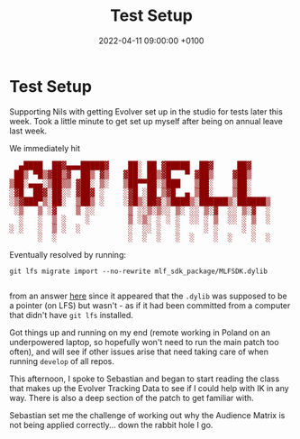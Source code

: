 ﻿---
layout: post
title:  "Test Setup"
date:   2022-04-11 09:00:00 +0100
categories: evolver
---


# Test Setup

Supporting Nils with getting Evolver set up in the studio for tests later this week. Took a little minute to get set up myself after being on annual leave last week.

We immediately hit

<pre class="special" style="color: darkred!important">
  ▄████  ██▓▄▄▄█████▓    ██░ ██ ▓█████  ██▓     ██▓    
 ██▒ ▀█▒▓██▒▓  ██▒ ▓▒   ▓██░ ██▒▓█   ▀ ▓██▒    ▓██▒    
▒██░▄▄▄░▒██▒▒ ▓██░ ▒░   ▒██▀▀██░▒███   ▒██░    ▒██░    
░▓█  ██▓░██░░ ▓██▓ ░    ░▓█ ░██ ▒▓█  ▄ ▒██░    ▒██░    
░▒▓███▀▒░██░  ▒██▒ ░    ░▓█▒░██▓░▒████▒░██████▒░██████▒
 ░▒   ▒ ░▓    ▒ ░░       ▒ ░░▒░▒░░ ▒░ ░░ ▒░▓  ░░ ▒░▓  ░
  ░   ░  ▒ ░    ░        ▒ ░▒░ ░ ░ ░  ░░ ░ ▒  ░░ ░ ▒  ░
░ ░   ░  ▒ ░  ░          ░  ░░ ░   ░     ░ ░     ░ ░   
      ░  ░               ░  ░  ░   ░  ░    ░  ░    ░  ░
</pre>

Eventually resolved by running:

<pre><code>git lfs migrate import --no-rewrite mlf_sdk_package/MLFSDK.dylib
 </code></pre>

from an answer [here](https://stackoverflow.com/questions/56016033/adding-missing-lfs-files-that-causes-encountered-x-files-that-should-have-bee) since it appeared that the `.dylib` was supposed to be a pointer (on LFS) but wasn't - as if it had been committed from a computer that didn't have `git lfs` installed.

Got things up and running on my end (remote working in Poland on an underpowered laptop, so hopefully won't need to run the main patch too often), and will see if other issues arise that need taking care of when running `develop` of all repos.

This afternoon, I spoke to Sebastian and began to start reading the class that makes up the Evolver Tracking Data to see if I could help with IK in any way. There is also a deep section of the patch to get familiar with. 

Sebastian set me the challenge of working out why the Audience Matrix is not being applied correctly... down the rabbit hole I go.
